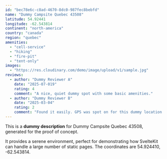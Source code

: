 ```yaml
---
id: "bec78e6c-c8ad-4670-8dc0-987fec8bebfd"
name: "Dummy Campsite Quebec 43508"
latitude: 54.92441
longitude: -62.543814
continent: "north-america"
country: "canada"
region: "quebec"
amenities:
  - "cell-service"
  - "hiking"
  - "fire-pit"
  - "tent-only"
images:
  - "https://res.cloudinary.com/demo/image/upload/v1/sample.jpg"
reviews:
  - author: "Dummy Reviewer A"
    date: "2025-07-019"
    rating: 4
    comment: "A nice, quiet dummy spot with some basic amenities."
  - author: "Dummy Reviewer B"
    date: "2025-03-04"
    rating: 2
    comment: "Found it easily. GPS was spot on for this dummy location."
---
```


This is a **dummy description** for Dummy Campsite Quebec 43508, generated for the proof of concept.

It provides a serene environment, perfect for demonstrating how SvelteKit can handle a large number of static pages. The coordinates are 54.924410, -62.543814.
